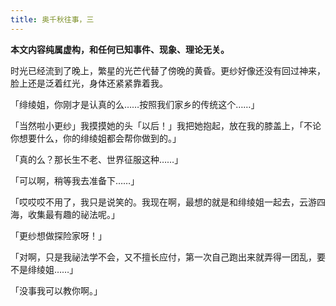 ```yaml
---
title: 奥千秋往事，三
---
```


**本文内容纯属虚构，和任何已知事件、现象、理论无关。**

时光已经流到了晚上，繁星的光芒代替了傍晚的黄昏。更纱好像还没有回过神来，脸上还是泛着红光，身体还紧紧靠着我。

「绯绫姐，你刚才是认真的么……按照我们家乡的传统这个……」

「当然啦小更纱」我摸摸她的头「以后！」我把她抱起，放在我的膝盖上，「不论你想要什么，你的绯绫姐都会帮你做到的。」

「真的么？那长生不老、世界征服这种……」

「可以啊，稍等我去准备下……」

「哎哎哎不用了，我只是说笑的。我现在啊，最想的就是和绯绫姐一起去，云游四海，收集最有趣的祕法呢。」

「更纱想做探险家呀！」

「对啊，只是我祕法学不会，又不擅长应付，第一次自己跑出来就弄得一团乱，要不是绯绫姐……」

「没事我可以教你啊。」